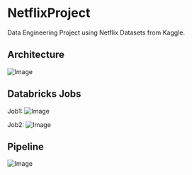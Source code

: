 # NetflixProject
Data Engineering Project using Netflix Datasets from Kaggle.

## Architecture
![Image](https://github.com/user-attachments/assets/2889a0fc-9021-4c19-b08b-d2006f3b169d)

## Databricks Jobs
Job1:
![Image](https://github.com/user-attachments/assets/da919a71-02b6-4617-9402-0bb3c52b1fcd)

Job2:
![Image](https://github.com/user-attachments/assets/eac59e6b-a1cc-4a65-ae92-91375d28205a)

## Pipeline
![Image](https://github.com/user-attachments/assets/db8cb40e-ff3b-4602-95b8-17e5f26ec737)
